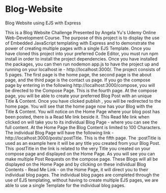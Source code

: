 # Blog-Website
Blog Website using EJS with Express

This is a Blog Website Challenge Presented by Angela Yu's Udemy Online Web-Development Course. The purpose of this project is to display the use of Embedded JavaScript templating with Express and to demonstrate the power of creating multiple pages with a single EJS Template.
Once you have cloned this project into your preferred Code Editor, you must run npm install in order to install the project dependencies. Once you have installed the packages, you can then run nodemon app.js to have the project up and running on your localhost ie - http://localhost:3000/.
The project consists of 5 pages. The first page is the home page, the second page is the about page, and the third page is the contact us page. If you go the compose page by entering in the following http://localhost:3000/compose, you will be directed to the Compose Page. This is the fourth page.
At the compose page, you will be able to create your preferred Blog Post with an unique Title & Content. Once you have clicked publish , you will be redirected to the home page. You will see that the home page now has your Blog with the Title & Content.  You will notice on the Home Page where your blog post has been posted, there is a Read Me link beside it.
This Read Me link when clicked on will take you to its individual Blog Page - where you can see the full content. At the Home Page the Blog Content is limited to 100 Characters. The individual Blog Page will have the  following link -http://localhost:3000/posts/:postTitle. This is the fifth page. The :postTitle is used as an example here it will be any title you created from your Blog Post.
This :postTitle in the link is related to the very Title you created on your compose page and displayed on the Home Page. As you will see you can make multiple Post Requests on the compose page. These Blogs will all be displayed on the Home Page and by clicking on these individual Blog Contents - Read Me Link -  on the Home Page, it will direct you to their individual blog pages.
The individual blog pages are completed through the use of EJS templating, without having to create multiple EJS pages, we are able to use a single Template for the individual blog pages.

